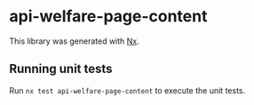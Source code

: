 # api-welfare-page-content

This library was generated with [Nx](https://nx.dev).

## Running unit tests

Run `nx test api-welfare-page-content` to execute the unit tests.
